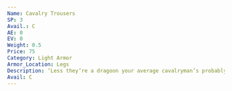 ```yaml
---
Name: Cavalry Trousers
SP: 3
Avail.: C
AE: 0
EV: 0
Weight: 0.5
Price: 75
Category: Light Armor
Armor_Location: Legs
Description: ‘Less they’re a dragoon your average cavalryman’s probably not gonna wear a ton of armor. These dark trouser are only reinforced by leather straps.
Avail: C
---
```

